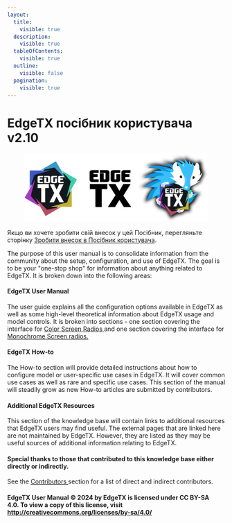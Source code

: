 ```yaml
---
layout:
  title:
    visible: true
  description:
    visible: true
  tableOfContents:
    visible: true
  outline:
    visible: false
  pagination:
    visible: true
---
```


# EdgeTX посібник користувача v2.10

<figure><img src=".gitbook/assets/logos (1).png" alt=""><figcaption></figcaption></figure>

Якщо ви хочете зробити свій внесок у цей Посібник, перегляньте сторінку [Зробити внесок в Посібник користувача](edgetx-how-to/contribute-to-the-user-manual.md).

The purpose of this user manual is to consolidate information from the community about the setup, configuration, and use of EdgeTX. The goal is to be your "one-stop shop" for information about anything related to EdgeTX. It is broken down into the following areas:

#### EdgeTX User Manual <a href="#edgetx-user-manual" id="edgetx-user-manual"></a>

The user guide explains all the configuration options available in EdgeTX as well as some high-level theoretical information about EdgeTX usage and model controls. It is broken into sections - one section covering the interface for [Color Screen Radios](color-radios/)[ ](color-radios/)and one section covering the interface for [Monochrome Screen radios.](bw-radios/)

#### EdgeTX How-to <a href="#edgetx-how-to" id="edgetx-how-to"></a>

The How-to section will provide detailed instructions about how to configure model or user-specific use cases in EdgeTX. It will cover common use cases as well as rare and specific use cases. This section of the manual will steadily grow as new How-to articles are submitted by contributors.

#### Additional EdgeTX Resources <a href="#additional-edgetx-resources" id="additional-edgetx-resources"></a>

This section of the knowledge base will contain links to additional resources that EdgeTX users may find useful. The external pages that are linked here are not maintained by EdgeTX. However, they are listed as they may be useful sources of additional information relating to EdgeTX.

#### Special thanks to those that contributed to this knowledge base either directly or indirectly. <a href="#special-thanks-to-those-that-contributed-to-this-knowledge-base-either-directly-or-indirectly." id="special-thanks-to-those-that-contributed-to-this-knowledge-base-either-directly-or-indirectly."></a>

See the [Contributors ](more/contributors.md)section for a list of direct and indirect contributors.

#### EdgeTX User Manual © 2024 by EdgeTX is licensed under CC BY-SA 4.0. To view a copy of this license, visit http://creativecommons.org/licenses/by-sa/4.0/
